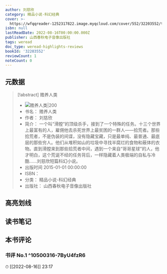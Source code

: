```yaml
---
author: 刘慈欣
category: 精品小说-科幻经典
cover: >-
  https://wfqqreader-1252317822.image.myqcloud.com/cover/552/32203552/t7_32203552.jpg
isbn: null
lastReadDate: 2022-08-16T00:00:00.000Z
publisher: 山西春秋电子音像出版社
tags: weread
doc_type: weread-highlights-reviews
bookId: '32203552'
reviewCount: 1
noteCount: 0
---
```


## 元数据

> [!abstract] 赡养人类
> - ![ 赡养人类|200](https://wfqqreader-1252317822.image.myqcloud.com/cover/552/32203552/t7_32203552.jpg)
> - 书名： 赡养人类
> - 作者： 刘慈欣
> - 简介： 一个叫“滑膛”的顶级杀手，接到了一个特殊的任务。十三个世界上最富有的人，雇佣他去杀死世界上最贫困的一群人——拾荒者。那些拾荒者，不是伪装的间谍，没有隐藏宝藏，只是最单纯、最普通、最底层的那些穷人。他们从堆积如山的垃圾中寻找半腐烂的食物和蔽体的衣物。直到滑膛来到那些拾荒者中间，遇到一个来自“哥哥星球”的人，他才明白，这个荒诞不经的任务背后，一样隐藏着人类极端的自私与冷酷……刘慈欣短篇科幻小说。
> - 出版时间 2015-01-01 00:00:00
> - ISBN： 
> - 分类： 精品小说-科幻经典
> - 出版社： 山西春秋电子音像出版社

## 高亮划线

## 读书笔记

## 本书评论

### 书评 No.1  ^10500316-7ByU4fzR6
⏱ [[2022-08-16]]  23:17

